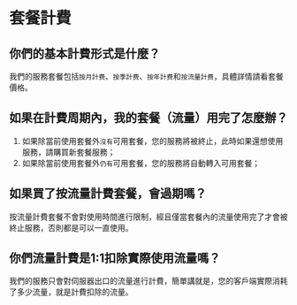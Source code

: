 # 套餐計費

## 你們的基本計費形式是什麼？

我們的服務套餐包括`按月計费`、`按季計费`、`按年計费`和`按流量計费`，具體詳情請看套餐價格。

## 如果在計費周期內，我的套餐（流量）用完了怎麼辦？

1. 如果除當前使用套餐外`沒有`可用套餐，您的服務將被終止，此時如果還想使用服務，請購買新套餐服務；
2. 如果除當前使用套餐外`仍有`可用套餐，您的服務將自動轉入可用套餐；

## 如果買了按流量計費套餐，會過期嗎？

按流量計費套餐不會對使用時間進行限制，經且僅當套餐內的流量使用完了才會被終止服務，否則都是可以一直使用。

## 你們流量計費是1:1扣除實際使用流量嗎？

我們的服務只會對伺服器出口的流量進行計費，簡單講就是，您的客戶端實際消耗了多少流量，就是計費扣除的流量。

